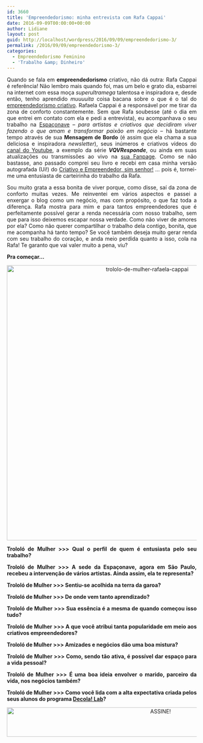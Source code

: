 ```yaml
---
id: 3660
title: 'Empreendedorismo: minha entrevista com Rafa Cappai'
date: 2016-09-09T00:00:00+00:00
author: Lidiane
layout: post
guid: http://localhost/wordpress/2016/09/09/empreendedorismo-3/
permalink: /2016/09/09/empreendedorismo-3/
categories:
  - Empreendedorismo Feminino
  - 'Trabalho &amp; Dinheiro'
---
```

<p align="justify">
  Quando se fala em <strong>empreendedorismo</strong> criativo, não dá outra: Rafa Cappai é referência! Não lembro mais quando foi, mas um belo e grato dia, esbarrei na internet com essa moça <em>superultramega</em> talentosa e inspiradora e, desde então, tenho aprendido <em>muuuuita</em> coisa bacana sobre o que é o tal do <a href="http://www.trololodemulher.com.br/2015/09/25/empreendedorismo-criativo/" target="_blank">empreendedorismo criativo</a>. Rafaela Cappai é a responsável por me tirar da zona de conforto constantemente. Sem que Rafa soubesse (até o dia em que entrei em contato com ela e pedi a entrevista), eu acompanhava o seu trabalho na <a href="http://www.espaconave.com.br/" target="_blank">Espaçonave</a> – <em>para artistas e criativos que decidiram viver fazendo o que amam e transformar paixão em negócio</em> &#8211; há bastante tempo através de sua <strong>Mensagem de Bordo</strong> (é assim que ela chama a sua deliciosa e inspiradora <em>newsletter</em>), seus inúmeros e criativos vídeos do <a href="https://www.youtube.com/user/aespaconave" target="_blank">canal do Youtube</a>, a exemplo da série <strong><em>VQVResponde</em></strong>, ou ainda em suas atualizações ou transmissões ao vivo na <a href="https://www.facebook.com/espaconave/" target="_blank">sua Fanpage</a>. Como se não bastasse, ano passado comprei seu livro e recebi em casa minha versão autografada (Ui!) do <a href="http://www.espaconave.com.br/livro/" target="_blank">Criativo e Empreendedor, sim senhor!</a> … pois é, tornei-me uma entusiasta de carteirinha do trabalho da Rafa.
</p>

<p align="justify">
  Sou muito grata a essa bonita de viver porque, como disse, saí da zona de conforto muitas vezes. Me reinventei em vários aspectos e passei a enxergar o blog como um negócio, mas com propósito, o que faz toda a diferença. Rafa mostra para mim e para tantos empreendedores que é perfeitamente possível gerar a renda necessária com nosso trabalho, sem que para isso deixemos escapar nossa verdade. Como não viver de amores por ela? Como não querer compartilhar o trabalho dela contigo, bonita, que me acompanha há tanto tempo? Se você também deseja muito gerar renda com seu trabalho do coração, e anda meio perdida quanto a isso, cola na Rafa! Te garanto que vai valer muito a pena, viu?
</p>

<p align="justify">
  <strong>Pra começar…</strong>
</p>

<p align="center">
  <img class="alignnone size-full wp-image-12911" src="http://www.trololodemulher.com.br/blog/wp-content/uploads/2016/09/TROLOLO-DE-MULHER-RAFAELA-CAPPAI.jpg" alt="trololo-de-mulher-rafaela-cappai" width="729" height="730" />
</p>

<p align="center">
</p>

<p align="justify">
  <strong>Trololó de Mulher >>> Qual o perfil de quem é entusiasta pelo seu trabalho?</strong>
</p>

<p align="center">
</p>

<p align="justify">
  <strong>Trololó de Mulher >>> A sede da Espaçonave, agora em São Paulo, recebeu a intervenção de vários artistas. Ainda assim, ela te representa?</strong>
</p>

<p align="center">
</p>

<p align="justify">
  <strong>Trololó de Mulher >>> Sentiu-se acolhida na terra da garoa?</strong>
</p>

<p align="center">
</p>

<p align="justify">
  <strong>Trololó de Mulher >>> De onde vem tanto aprendizado?</strong>
</p>

<p align="center">
</p>

<p align="justify">
  <strong>Trololó de Mulher >>> Sua essência é a mesma de quando começou isso tudo?</strong>
</p>

<p align="center">
</p>

<p align="justify">
  <strong>Trololó de Mulher >>> A que você atribui tanta popularidade em meio aos criativos empreendedores?</strong>
</p>

<p align="center">
</p>

<p align="justify">
  <strong>Trololó de Mulher >>> Amizades e negócios dão uma boa mistura?</strong>
</p>

<p align="center">
</p>

<p align="justify">
  <strong>Trololó de Mulher >>> Como, sendo tão ativa, é possível dar espaço para a vida pessoal?</strong>
</p>

<p align="center">
</p>

<p align="justify">
  <strong>Trololó de Mulher >>></strong> <strong>É uma boa ideia envolver o marido, parceiro da vida, nos negócios também?</strong>
</p>

<p align="center">
</p>

<p align="justify">
  <strong>Trololó de Mulher >>> Como você lida com a alta expectativa criada pelos seus alunos do programa <a href="http://decolalab.com.br/" target="_blank">Decola! Lab</a>?</strong>
</p>

<p align="center">
</p>

<p align="center">
  <a href="http://feedburner.google.com/fb/a/mailverify?uri=blogBichaFemea&loc=en_US" target="_blank"><img class="alignnone size-full wp-image-10439" src="http://www.trololodemulher.com.br/blog/wp-content/uploads/2014/09/ASSINE.png" alt="ASSINE!" width="800" height="78" /></a>
</p>

<p align="justify">